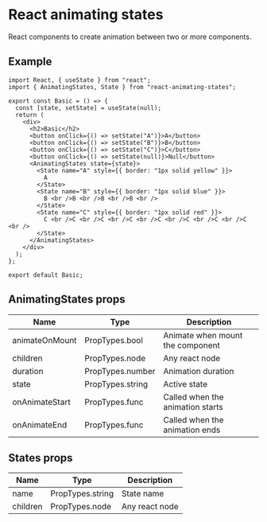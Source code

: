 # React animating states

React components to create animation between two or more components.

## Example

```JSX
import React, { useState } from "react";
import { AnimatingStates, State } from "react-animating-states";

export const Basic = () => {
  const [state, setState] = useState(null);
  return (
    <div>
      <h2>Basic</h2>
      <button onClick={() => setState("A")}>A</button>
      <button onClick={() => setState("B")}>B</button>
      <button onClick={() => setState("C")}>C</button>
      <button onClick={() => setState(null)}>Null</button>
      <AnimatingStates state={state}>
        <State name="A" style={{ border: "1px solid yellow" }}>
          A
        </State>
        <State name="B" style={{ border: "1px solid blue" }}>
          B <br />B <br />B <br />B <br />
        </State>
        <State name="C" style={{ border: "1px solid red" }}>
          C <br />C <br />C <br />C <br />C <br />C <br />C <br />C <br />
        </State>
      </AnimatingStates>
    </div>
  );
};

export default Basic;
```

## AnimatingStates props

| Name           | Type             | Description                      |
| -------------- | ---------------- | -------------------------------- |
| animateOnMount | PropTypes.bool   | Animate when mount the component |
| children       | PropTypes.node   | Any react node                   |
| duration       | PropTypes.number | Animation duration               |
| state          | PropTypes.string | Active state                     |
| onAnimateStart | PropTypes.func   | Called when the animation starts |
| onAnimateEnd   | PropTypes.func   | Called when the animation ends   |

## States props

| Name     | Type             | Description    |
| -------- | ---------------- | -------------- |
| name     | PropTypes.string | State name     |
| children | PropTypes.node   | Any react node |
